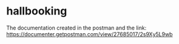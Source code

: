 # hallbooking
The documentation created in the postman and the link:   https://documenter.getpostman.com/view/27685017/2s9Xy5L9wb
